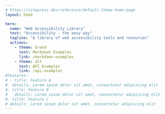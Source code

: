 ```yaml
---
# https://vitepress.dev/reference/default-theme-home-page
layout: home

hero:
  name: "Web Accessibility Library"
  text: "Accessibility - the easy way"
  tagline: "A library of web accessibility tools and resources"
  actions:
    - theme: brand
      text: Markdown Examples
      link: /markdown-examples
    - theme: alt
      text: API Examples
      link: /api-examples
#features:
# - title: Feature A
#  details: Lorem ipsum dolor sit amet, consectetur adipiscing elit
#- title: Feature B
#   details: Lorem ipsum dolor sit amet, consectetur adipiscing elit
#- title: Feature C
# details: Lorem ipsum dolor sit amet, consectetur adipiscing elit
---
```

